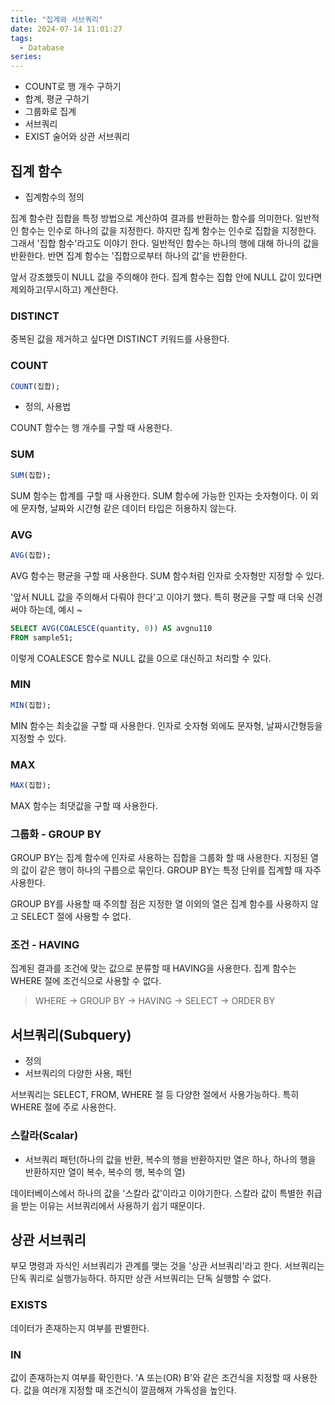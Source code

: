 ```yaml
---
title: "집계와 서브쿼리"
date: 2024-07-14 11:01:27
tags:
  - Database
series: 
---
```


- COUNT로 행 개수 구하기
- 합계, 평균 구하기
- 그룹화로 집계
- 서브쿼리
- EXIST 술어와 상관 서브쿼리

## 집계 함수

- 집계함수의 정의

집계 함수란 집합을 특정 방법으로 계산하여 결과를 반환하는 함수를 의미한다. 일반적인 함수는 인수로 하나의 값을 지정한다. 하지만 집계 함수는 인수로 집합을 지정한다. 그래서 '집합 함수'라고도 이야기 한다.
일반적인 함수는 하나의 행에 대해 하나의 값을 반환한다. 반면 집계 함수는 '집합으로부터 하나의 값'을 반환한다.

앞서 강조했듯이 NULL 값을 주의해야 한다. 집계 함수는 집합 안에 NULL 값이 있다면 제외하고(무시하고) 계산한다.

### DISTINCT

중복된 값을 제거하고 싶다면 DISTINCT 키워드를 사용한다.

### COUNT

```sql
COUNT(집합);
```

- 정의, 사용법

COUNT 함수는 행 개수를 구할 때 사용한다.

### SUM

```sql
SUM(집합);
```

SUM 함수는 합계를 구할 때 사용한다. SUM 함수에 가능한 인자는 숫자형이다. 이 외에 문자형, 날짜와 시간형 같은 데이터 타입은 허용하지 않는다.

### AVG

```sql
AVG(집합);
```

AVG 함수는 평균을 구할 때 사용한다. SUM 함수처럼 인자로 숫자형만 지정할 수 있다.

'앞서 NULL 값을 주의해서 다뤄야 한다'고 이야기 했다. 특히 평균을 구할 때 더욱 신경써야 하는데, 예시 ~

```sql
SELECT AVG(COALESCE(quantity, 0)) AS avgnu110
FROM sample51;
```

이렇게 COALESCE 함수로 NULL 값을 0으로 대신하고 처리할 수 있다.

### MIN

```sql
MIN(집합);
```

MIN 함수는 최솟값을 구할 때 사용한다. 인자로 숫자형 외에도 문자형, 날짜시간형등을 지정할 수 있다.

### MAX

```sql
MAX(집합);
```

MAX 함수는 최댓값을 구할 때 사용한다.

### 그룹화 - GROUP BY

GROUP BY는 집계 함수에 인자로 사용하는 집합을 그룹화 할 때 사용한다. 지정된 열의 값이 같은 행이 하나의 구릅으로 묶인다. GROUP BY는 특정 단위를 집계할 때 자주 사용한다.

GROUP BY를 사용할 때 주의할 점은 지정한 열 이외의 열은 집계 함수를 사용하지 않고 SELECT 절에 사용할 수 없다.

### 조건 - HAVING

집계된 결과를 조건에 맞는 값으로 분류할 때 HAVING을 사용한다. 집계 함수는 WHERE 절에 조건식으로 사용할 수 없다. 

> WHERE -> GROUP BY -> HAVING -> SELECT -> ORDER BY

## 서브쿼리(Subquery)

- 정의
- 서브쿼리의 다양한 사용, 패턴

서브쿼리는 SELECT, FROM, WHERE 절 등 다양한 절에서 사용가능하다. 특히 WHERE 절에 주로 사용한다.

### 스칼라(Scalar)

- 서브쿼리 패턴(하나의 값을 반환, 복수의 행을 반환하지만 열은 하나, 하나의 행을 반환하지만 열이 복수, 복수의 행, 복수의 열)

데이터베이스에서 하나의 값을 '스칼라 값'이라고 이야기한다. 스칼라 값이 특별한 취급을 받는 이유는 서브쿼리에서 사용하기 쉽기 때문이다.

## 상관 서브쿼리

부모 명령과 자식인 서브쿼리가 관계를 맺는 것을 '상관 서브쿼리'라고 한다. 서브쿼리는 단독 쿼리로 실행가능하다. 하지만 상관 서브쿼리는 단독 실행할 수 없다. 

### EXISTS

데이터가 존재하는지 여부를 판별한다.

### IN

값이 존재하는지 여부를 확인한다. 'A 또는(OR) B'와 같은 조건식을 지정할 때 사용한다. 값을 여러개 지정할 때 조건식이 깔끔해져 가독성을 높인다.

